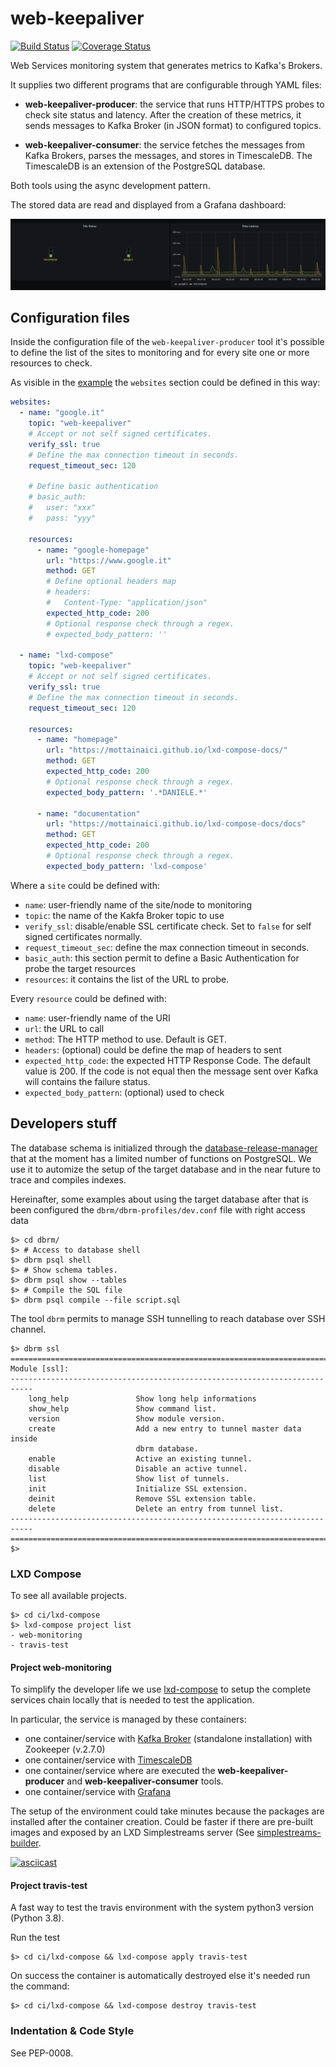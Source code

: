 # web-keepaliver

[![Build Status](https://travis-ci.com/geaaru/web-keepaliver.svg?branch=master)](https://travis-ci.com/geaaru/web-keepaliver) [![Coverage Status](https://coveralls.io/repos/github/geaaru/web-keepaliver/badge.svg)](https://coveralls.io/github/geaaru/web-keepaliver)

Web Services monitoring system that generates metrics to Kafka's Brokers.

It supplies two different programs that are configurable through YAML files:

 * **web-keepaliver-producer**: the service that runs HTTP/HTTPS probes
   to check site status and latency. After the creation of these metrics,
   it sends messages to Kafka Broker (in JSON format) to configured topics.

  * **web-keepaliver-consumer**: the service fetches the messages from Kafka
    Brokers, parses the messages, and stores in TimescaleDB. The TimescaleDB
    is an extension of the PostgreSQL database.

Both tools using the async development pattern.

The stored data are read and displayed from a Grafana dashboard:

![image](docs/grafana_dashboard.png)

## Configuration files

Inside the configuration file of the `web-keepaliver-producer` tool it's
possible to define the list of the sites to monitoring and for every site
one or more resources to check.

As visible in the [example](etc/keepaliver-producer.yaml) the `websites`
section could be defined in this way:

```yaml
websites:
  - name: "google.it"
    topic: "web-keepaliver"
    # Accept or not self signed certificates.
    verify_ssl: true
    # Define the max connection timeout in seconds.
    request_timeout_sec: 120

    # Define basic authentication
    # basic_auth:
    #   user: "xxx"
    #   pass: "yyy"

    resources:
      - name: "google-homepage"
        url: "https://www.google.it"
        method: GET
        # Define optional headers map
        # headers:
        #   Content-Type: "application/json"
        expected_http_code: 200
        # Optional response check through a regex.
        # expected_body_pattern: ''

  - name: "lxd-compose"
    topic: "web-keepaliver"
    # Accept or not self signed certificates.
    verify_ssl: true
    # Define the max connection timeout in seconds.
    request_timeout_sec: 120

    resources:
      - name: "homepage"
        url: "https://mottainaici.github.io/lxd-compose-docs/"
        method: GET
        expected_http_code: 200
        # Optional response check through a regex.
        expected_body_pattern: '.*DANIELE.*'

      - name: "documentation"
        url: "https://mottainaici.github.io/lxd-compose-docs/docs"
        method: GET
        expected_http_code: 200
        # Optional response check through a regex.
        expected_body_pattern: 'lxd-compose'
```

Where a `site` could be defined with:

 * `name`: user-friendly name of the site/node to monitoring
 * `topic`: the name of the Kakfa Broker topic to use
 * `verify_ssl`: disable/enable SSL certificate check. Set to `false` for
   self signed certificates normally.
 * `request_timeout_sec`: define the max connection timeout in seconds.
 * `basic_auth`: this section permit to define a Basic Authentication
   for probe the target resources
 * `resources`: it contains the list of the URL to probe.

Every `resource` could be defined with:

  * `name`: user-friendly name of the URI
  * `url`: the URL to call
  * `method`: The HTTP method to use. Default is GET.
  * `headers`: (optional) could be define the map of headers to sent
  * `expected_http_code`: the expected HTTP Response Code.
    The default value is 200.
    If the code is not equal then the message sent over Kafka
    will contains the failure status.
  * `expected_body_pattern`: (optional) used to check


## Developers stuff

The database schema is initialized through the
[database-release-manager](http://geaaru.github.io/database-release-manager/)
that at the moment has a limited number of
functions on PostgreSQL. We use it to automize the setup of the target database
and in the near future to trace and compiles indexes.

Hereinafter, some examples about using the target database after that is been
configured the `dbrm/dbrm-profiles/dev.conf` file with right access data
```shell
$> cd dbrm/
$> # Access to database shell
$> dbrm psql shell
$> # Show schema tables.
$> dbrm psql show --tables
$> # Compile the SQL file
$> dbrm psql compile --file script.sql
```

The tool `dbrm` permits to manage SSH tunnelling to reach database over SSH channel.
```shell
$> dbrm ssl
===========================================================================
Module [ssl]:
---------------------------------------------------------------------------
	long_help               Show long help informations
	show_help               Show command list.
	version                 Show module version.
	create                  Add a new entry to tunnel master data inside
	                        dbrm database.
	enable                  Active an existing tunnel.
	disable                 Disable an active tunnel.
	list                    Show list of tunnels.
	init                    Initialize SSL extension.
	deinit                  Remove SSL extension table.
	delete                  Delete an entry from tunnel list.
---------------------------------------------------------------------------
===========================================================================
$>
```

### LXD Compose

To see all available projects.

```shell
$> cd ci/lxd-compose
$> lxd-compose project list
- web-monitoring
- travis-test
```

#### Project web-monitoring

To simplify the developer life we use [lxd-compose](https://mottainaici.github.io/lxd-compose-docs/)
to setup the complete services chain locally that is needed to test the application.

In particular, the service is managed by these containers:

  - one container/service with [Kafka Broker](https://kafka.apache.org/)
    (standalone installation) with Zookeeper (v.2.7.0)
  - one container/service with [TimescaleDB](https://www.timescale.com/)
  - one container/service where are executed the **web-keepaliver-producer** and
    **web-keepaliver-consumer** tools.
  - one container/service with [Grafana](https://grafana.com/)

The setup of the environment could take minutes because the packages are installed
after the container creation. Could be faster if there are pre-built images and exposed
by an LXD Simplestreams server
(See [simplestreams-builder](https://github.com/MottainaiCI/simplestreams-builder).

[![asciicast](https://asciinema.org/a/399808.svg)](https://asciinema.org/a/399808)

#### Project travis-test

A fast way to test the travis environment with the system python3 version (Python 3.8).

Run the test
```shell
$> cd ci/lxd-compose && lxd-compose apply travis-test
```

On success the container is automatically destroyed else it's needed run the command:

```shell
$> cd ci/lxd-compose && lxd-compose destroy travis-test
```

### Indentation & Code Style

See PEP-0008.

